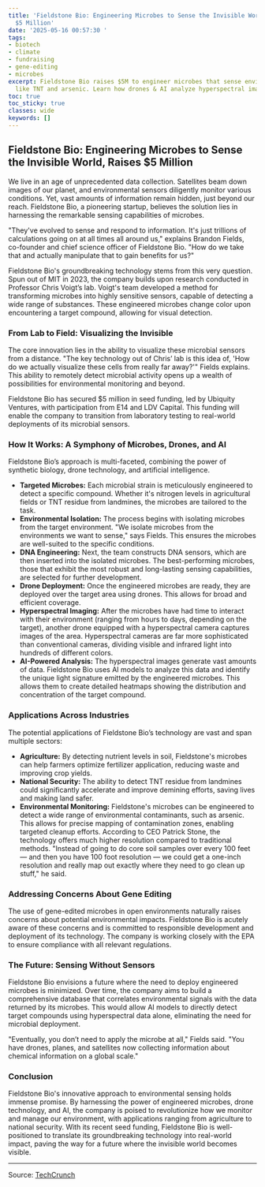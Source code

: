```yaml
---
title: 'Fieldstone Bio: Engineering Microbes to Sense the Invisible World, Raises
  $5 Million'
date: '2025-05-16 00:57:30 '
tags:
- biotech
- climate
- fundraising
- gene-editing
- microbes
excerpt: Fieldstone Bio raises $5M to engineer microbes that sense environmental data
  like TNT and arsenic. Learn how drones & AI analyze hyperspectral images.
toc: true
toc_sticky: true
classes: wide
keywords: []
---
```


## Fieldstone Bio: Engineering Microbes to Sense the Invisible World, Raises $5 Million

We live in an age of unprecedented data collection. Satellites beam down images of our planet, and environmental sensors diligently monitor various conditions. Yet, vast amounts of information remain hidden, just beyond our reach. Fieldstone Bio, a pioneering startup, believes the solution lies in harnessing the remarkable sensing capabilities of microbes.

"They've evolved to sense and respond to information. It's just trillions of calculations going on at all times all around us," explains Brandon Fields, co-founder and chief science officer of Fieldstone Bio. "How do we take that and actually manipulate that to gain benefits for us?"

Fieldstone Bio's groundbreaking technology stems from this very question. Spun out of MIT in 2023, the company builds upon research conducted in Professor Chris Voigt’s lab. Voigt's team developed a method for transforming microbes into highly sensitive sensors, capable of detecting a wide range of substances. These engineered microbes change color upon encountering a target compound, allowing for visual detection.

### From Lab to Field: Visualizing the Invisible

The core innovation lies in the ability to visualize these microbial sensors from a distance. "The key technology out of Chris’ lab is this idea of, 'How do we actually visualize these cells from really far away?'" Fields explains. This ability to remotely detect microbial activity opens up a wealth of possibilities for environmental monitoring and beyond.

Fieldstone Bio has secured $5 million in seed funding, led by Ubiquity Ventures, with participation from E14 and LDV Capital. This funding will enable the company to transition from laboratory testing to real-world deployments of its microbial sensors.

### How It Works: A Symphony of Microbes, Drones, and AI

Fieldstone Bio’s approach is multi-faceted, combining the power of synthetic biology, drone technology, and artificial intelligence.

*   **Targeted Microbes:** Each microbial strain is meticulously engineered to detect a specific compound. Whether it's nitrogen levels in agricultural fields or TNT residue from landmines, the microbes are tailored to the task.
*   **Environmental Isolation:** The process begins with isolating microbes from the target environment. "We isolate microbes from the environments we want to sense," says Fields. This ensures the microbes are well-suited to the specific conditions.
*   **DNA Engineering:** Next, the team constructs DNA sensors, which are then inserted into the isolated microbes. The best-performing microbes, those that exhibit the most robust and long-lasting sensing capabilities, are selected for further development.
*   **Drone Deployment:** Once the engineered microbes are ready, they are deployed over the target area using drones. This allows for broad and efficient coverage.
*   **Hyperspectral Imaging:** After the microbes have had time to interact with their environment (ranging from hours to days, depending on the target), another drone equipped with a hyperspectral camera captures images of the area. Hyperspectral cameras are far more sophisticated than conventional cameras, dividing visible and infrared light into hundreds of different colors.
*   **AI-Powered Analysis:** The hyperspectral images generate vast amounts of data. Fieldstone Bio uses AI models to analyze this data and identify the unique light signature emitted by the engineered microbes. This allows them to create detailed heatmaps showing the distribution and concentration of the target compound.

### Applications Across Industries

The potential applications of Fieldstone Bio’s technology are vast and span multiple sectors:

*   **Agriculture:** By detecting nutrient levels in soil, Fieldstone's microbes can help farmers optimize fertilizer application, reducing waste and improving crop yields.
*   **National Security:** The ability to detect TNT residue from landmines could significantly accelerate and improve demining efforts, saving lives and making land safer.
*   **Environmental Monitoring:** Fieldstone's microbes can be engineered to detect a wide range of environmental contaminants, such as arsenic. This allows for precise mapping of contamination zones, enabling targeted cleanup efforts. According to CEO Patrick Stone, the technology offers much higher resolution compared to traditional methods. "Instead of going to do core soil samples over every 100 feet — and then you have 100 foot resolution — we could get a one-inch resolution and really map out exactly where they need to go clean up stuff," he said.

### Addressing Concerns About Gene Editing

The use of gene-edited microbes in open environments naturally raises concerns about potential environmental impacts. Fieldstone Bio is acutely aware of these concerns and is committed to responsible development and deployment of its technology. The company is working closely with the EPA to ensure compliance with all relevant regulations.

### The Future: Sensing Without Sensors

Fieldstone Bio envisions a future where the need to deploy engineered microbes is minimized. Over time, the company aims to build a comprehensive database that correlates environmental signals with the data returned by its microbes. This would allow AI models to directly detect target compounds using hyperspectral data alone, eliminating the need for microbial deployment.

"Eventually, you don’t need to apply the microbe at all," Fields said. "You have drones, planes, and satellites now collecting information about chemical information on a global scale."

### Conclusion

Fieldstone Bio's innovative approach to environmental sensing holds immense promise. By harnessing the power of engineered microbes, drone technology, and AI, the company is poised to revolutionize how we monitor and manage our environment, with applications ranging from agriculture to national security. With its recent seed funding, Fieldstone Bio is well-positioned to translate its groundbreaking technology into real-world impact, paving the way for a future where the invisible world becomes visible.


---

Source: [TechCrunch](https://techcrunch.com/2025/05/15/fieldstone-bio-is-building-microbes-that-can-sense-everything-from-tnt-to-arsenic/)